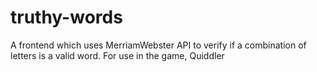 # truthy-words
A frontend which uses MerriamWebster API to verify if a combination of letters is a valid word. For use in the game, Quiddler
